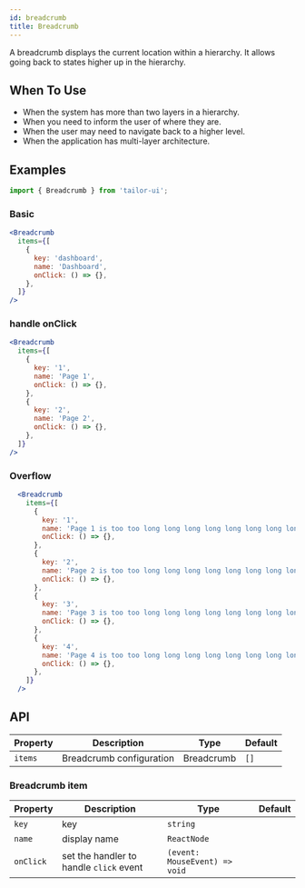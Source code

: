 ```yaml
---
id: breadcrumb
title: Breadcrumb
---
```


A breadcrumb displays the current location within a hierarchy. It allows going back to states higher up in the hierarchy.

## When To Use

- When the system has more than two layers in a hierarchy.
- When you need to inform the user of where they are.
- When the user may need to navigate back to a higher level.
- When the application has multi-layer architecture.

## Examples

```js
import { Breadcrumb } from 'tailor-ui';
```

### Basic

```jsx live
<Breadcrumb
  items={[
    {
      key: 'dashboard',
      name: 'Dashboard',
      onClick: () => {},
    },
  ]}
/>
```

### handle onClick

```jsx live
<Breadcrumb
  items={[
    {
      key: '1',
      name: 'Page 1',
      onClick: () => {},
    },
    {
      key: '2',
      name: 'Page 2',
      onClick: () => {},
    },
  ]}
/>
```

### Overflow

```jsx live
  <Breadcrumb
    items={[
      {
        key: '1',
        name: 'Page 1 is too too long long long long long long long long',
        onClick: () => {},
      },
      {
        key: '2',
        name: 'Page 2 is too too long long long long long long long long',
        onClick: () => {},
      },
      {
        key: '3',
        name: 'Page 3 is too too long long long long long long long long',
        onClick: () => {},
      },
      {
        key: '4',
        name: 'Page 4 is too too long long long long long long long long',
        onClick: () => {},
      },
    ]}
  />
```

## API

| Property | Description              | Type       | Default |
|----------|--------------------------|------------|---------|
| `items`  | Breadcrumb configuration | Breadcrumb | `[]`    |

### Breadcrumb item

| Property  | Description                             | Type                          | Default |
|-----------|-----------------------------------------|-------------------------------|---------|
| `key`     | key                                     | `string`                      |         |
| `name`    | display name                            | `ReactNode`                   |         |
| `onClick` | set the handler to handle `click` event | `(event: MouseEvent) => void` |         |
